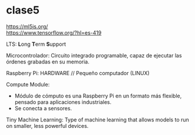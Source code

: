 # clase5  
  
https://ml5js.org/  
https://www.tensorflow.org/?hl=es-419  
  
LTS: **L**ong **T**erm **S**upport  

  Microcontrolador: Circuito integrado programable, capaz de ejecutar las órdenes grabadas en su memoria.
    
  Raspberry Pi: HARDWARE // Pequeño computador (LINUX)  
    
  Compute Module: 
  - Módulo de cómputo es una Raspberry Pi en un formato más flexible, pensado para aplicaciones industriales.  
  - Se conecta a sensores.  
  
Tiny Machine Learning: Type of machine learning that allows models to run on smaller, less powerful devices.  

                  

